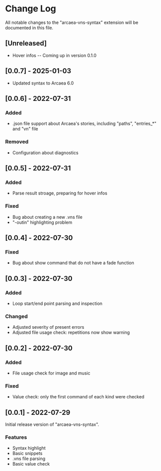 # Change Log

All notable changes to the "arcaea-vns-syntax" extension will be documented in this file.

## [Unreleased]

- Hover infos -- Coming up in version 0.1.0

## [0.0.7] - 2025-01-03

- Updated syntax to Arcaea 6.0

## [0.0.6] - 2022-07-31

### Added

- .json file support about Arcaea's stories, including "paths", "entries_*" and "vn" file

### Removed

- Configuration about diagnostics

## [0.0.5] - 2022-07-31

### Added

- Parse result stroage, preparing for hover infos

### Fixed

- Bug about creating a new .vns file
- "-outin" highlighting problem

## [0.0.4] - 2022-07-30

### Fixed

- Bug about show command that do not have a fade function

## [0.0.3] - 2022-07-30

### Added

- Loop start/end point parsing and inspection

### Changed

- Adjusted severity of present errors
- Adjusted file usage check: repetitions now show warning

## [0.0.2] - 2022-07-30

### Added

- File usage check for image and music

### Fixed

- Value check: only the first command of each kind were checked

## [0.0.1] - 2022-07-29

Initial release version of "arcaea-vns-syntax".

### Features

- Syntax highlight
- Basic snippets
- .vns file parsing
- Basic value check
